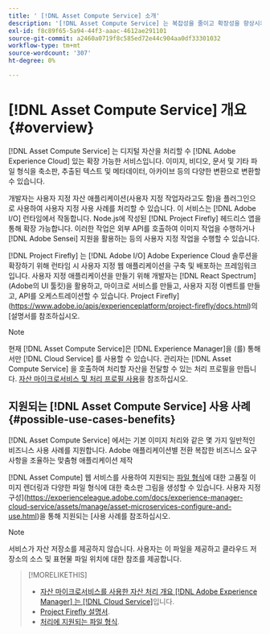 ```yaml
---
title: ' [!DNL Asset Compute Service] 소개'
description: '[!DNL Asset Compute Service] 는 복잡성을 줄이고 확장성을 향상시키는 클라우드 기반의 자산 처리 서비스입니다.'
exl-id: f8c89f65-5a94-44f3-aaac-4612ae291101
source-git-commit: a2460a0719f8c585ed72e44c904aa0df33301032
workflow-type: tm+mt
source-wordcount: '307'
ht-degree: 0%

---
```


# [!DNL Asset Compute Service] 개요 {#overview}

[!DNL Asset Compute Service] 는 디지털 자산을 처리할 수  [!DNL Adobe Experience Cloud] 있는 확장 가능한 서비스입니다. 이미지, 비디오, 문서 및 기타 파일 형식을 축소판, 추출된 텍스트 및 메타데이터, 아카이브 등의 다양한 변환으로 변환할 수 있습니다.

개발자는 사용자 지정 자산 애플리케이션(사용자 지정 작업자라고도 함)을 플러그인으로 사용하여 사용자 지정 사용 사례를 처리할 수 있습니다. 이 서비스는 [!DNL Adobe I/O] 런타임에서 작동합니다. Node.js에 작성된 [!DNL Project Firefly] 헤드리스 앱을 통해 확장 가능합니다. 이러한 작업은 외부 API를 호출하여 이미지 작업을 수행하거나 [!DNL Adobe Sensei] 지원을 활용하는 등의 사용자 지정 작업을 수행할 수 있습니다.

[!DNL Project Firefly] 는  [!DNL Adobe I/O] Adobe Experience Cloud 솔루션을 확장하기 위해 런타임 시 사용자 지정 웹 애플리케이션을 구축 및 배포하는 프레임워크입니다. 사용자 지정 애플리케이션을 만들기 위해 개발자는 [!DNL React Spectrum](Adobe의 UI 툴킷)을 활용하고, 마이크로 서비스를 만들고, 사용자 지정 이벤트를 만들고, API를 오케스트레이션할 수 있습니다. Project Firefly](https://www.adobe.io/apis/experienceplatform/project-firefly/docs.html)의 [설명서를 참조하십시오.

>[!NOTE]
>
>현재 [!DNL Asset Compute Service]은 [!DNL Experience Manager]을 (를) 통해서만 [!DNL Cloud Service] 를 사용할 수 있습니다. 관리자는 [!DNL Asset Compute Service] 을 호출하여 처리할 자산을 전달할 수 있는 처리 프로필을 만듭니다. [자산 마이크로서비스 및 처리 프로필 사용](https://experienceleague.adobe.com/docs/experience-manager-cloud-service/assets/manage/asset-microservices-configure-and-use.html)을 참조하십시오.

## 지원되는 [!DNL Asset Compute Service] 사용 사례 {#possible-use-cases-benefits}

[!DNL Asset Compute Service] 에서는 기본 이미지 처리와 같은 몇 가지 일반적인 비즈니스 사용 사례를 지원합니다. Adobe 애플리케이션별 전환 복잡한 비즈니스 요구 사항을 조율하는 맞춤형 애플리케이션 제작

[!DNL Asset Compute] 웹 서비스를 사용하여 지원되는 [파일 형식](https://experienceleague.adobe.com/docs/experience-manager-cloud-service/assets/file-format-support.html)에 대한 고품질 이미지 렌더링과 다양한 파일 형식에 대한 축소판 그림을 생성할 수 있습니다. 사용자 지정 구성](https://experienceleague.adobe.com/docs/experience-manager-cloud-service/assets/manage/asset-microservices-configure-and-use.html)을 통해 지원되는 [사용 사례를 참조하십시오.

>[!NOTE]
>
>서비스가 자산 저장소를 제공하지 않습니다. 사용자는 이 파일을 제공하고 클라우드 저장소의 소스 및 표현물 파일 위치에 대한 참조를 제공합니다.

<!-- TBD: Should this be mentioned in the docs?

|Asset Compute Service does not do this|Expectations from implementing client|
|---|---|
| Binary uploads or API-based asset ingestion. | Use other methods to ingest assets. |
| Store binaries or any persisted data across processing requests.| Each request is independent so treat it as a standalone request by sharing binary and processing instructions. |
| Store any configurations such as processing rules or settings for a user or an organization's account. | Add processing request to each request/instruction. |
| Direct event handling of asset creation events from storage systems and processing completed notifications, and errors. | Use [!DNL Adobe I/O] Events and other methods. |

-->

>[!MORELIKETHIS]
>
>* [자산 마이크로서비스를 사용한 자산 처리 개요  [!DNL Adobe Experience Manager] 는  [!DNL Cloud Service]](https://experienceleague.adobe.com/docs/experience-manager-cloud-service/assets/asset-microservices-overview.html)입니다.
>* [Project Firefly 설명서](https://www.adobe.io/apis/experienceplatform/project-firefly/docs.html).
>* [처리에 지원되는 파일 형식](https://experienceleague.adobe.com/docs/experience-manager-cloud-service/assets/file-format-support.html).


<!-- **TBD:**
* Clarify the service can only be used within AEM as Cloud Service. The docs provided as context for custom application developers. Not to be used as a standalone service.
  ** and API as that plays a role in custom applications (accepting standard params, invoking Nui itself in the future, etc. (this is an outlook))

* link to aem as cloud service docs on asset ingestion and customization with processing profiles.
-->
